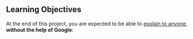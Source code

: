 <h2>Learning Objectives</h2>

<p>At the end of this project, you are expected to be able to <a href="/rltoken/AVktLDpuzzD92vXnfuqeWg" title="explain to anyone" target="_blank">explain to anyone</a>, <strong>without the help of Google</strong>:</p>
